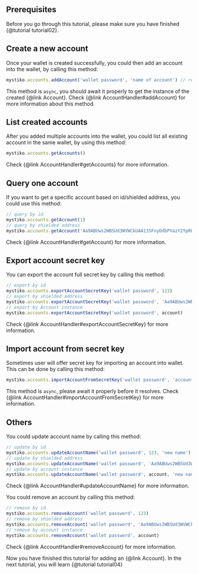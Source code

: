 ## Prerequisites
Before you go through this tutorial, please make sure you have finished {@tutorial tutorial02}.

## Create a new account
Once your wallet is created successfully, you could then add an account into the wallet, by calling this method:

```javascript
mystiko.accounts.addAccount('wallet password', 'name of account') // returns Promise<Account>
```

This method is `async`, you should await it properly to get the instance of the created {@link Account}.
Check {@link AccountHandler#addAccount} for more information about this method.

## List created accounts
After you added multiple accounts into the wallet, you could list all existing account in the same wallet, by using
this method:

```javascript
mystiko.accounts.getAccounts()
```

Check {@link AccountHandler#getAccounts} for more information.

## Query one account
If you want to get a specific account based on id/shielded address, you could use this method:

```javascript
// query by id
mystiko.accounts.getAccount(1)
// query by shielded address
mystiko.accounts.getAccount('Aa9ABUws2WBSUd3WVWCkUAA13SFnyDdbPVazY2YpRUvLZuLfSAh3rtDHqXVRxWPw8pRGsPc2sQuY31J66he6a3sao')
```

Check {@link AccountHandler#getAccount} for more information.

## Export account secret key
You can export the account full secret key by calling this method:

```javascript
// export by id
mystiko.accounts.exportAccountSecretKey('wallet password', 123)
// export by shielded address
mystiko.accounts.exportAccountSecretKey('wallet password', 'Aa9ABUws2WBSUd3WVWCkUAA13SFnyDdbPVazY2YpRUvLZuLfSAh3rtDHqXVRxWPw8pRGsPc2sQuY31J66he6a3sao')
// export by Account instance
mystiko.accounts.exportAccountSecretKey('wallet password', account)
```

Check {@link AccountHandler#exportAccountSecretKey} for more information.

## Import account from secret key
Sometimes user will offer secret key for importing an account into wallet. This can be done by calling this method:

```javascript
mystiko.accounts.importAccountFromSecretKey('wallet password', 'account name', 'secret key.....')
```

This method is `async`, please await it properly before it resolves.
Check {@link AccountHandler#importAccountFromSecretKey} for more information.

## Others
You could update account name by calling this method:

```javascript
// update by id
mystiko.accounts.updateAccountName('wallet password', 123, 'new name')
// update by shielded address
mystiko.accounts.updateAccountName('wallet password', 'Aa9ABUws2WBSUd3WVWCkUAA13SFnyDdbPVazY2YpRUvLZuLfSAh3rtDHqXVRxWPw8pRGsPc2sQuY31J66he6a3sao', 'new name')
// update by account instance
mystiko.accounts.updateAccountName('wallet password', account, 'new name')
```

Check {@link AccountHandler#updateAccountName} for more information.

You could remove an account by calling this method:

```javascript
// remove by id
mystiko.accounts.removeAccount('wallet password', 123)
// remove by shielded address
mystiko.accounts.removeAccount('wallet password', 'Aa9ABUws2WBSUd3WVWCkUAA13SFnyDdbPVazY2YpRUvLZuLfSAh3rtDHqXVRxWPw8pRGsPc2sQuY31J66he6a3sao', 'new name')
// remove by account instance
mystiko.accounts.removeAccount('wallet password', account)
```

Check {@link AccountHandler#removeAccount} for more information.

Now you have finished this tutorial for adding an {@link Account}. In the next tutorial,
you will learn {@tutorial tutorial04}
